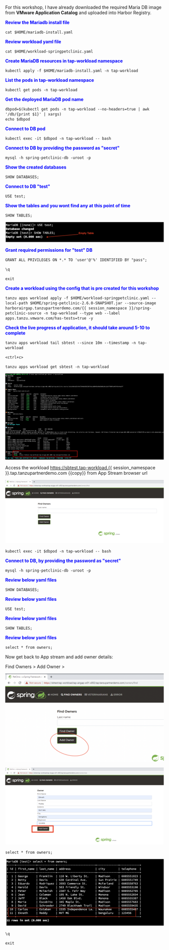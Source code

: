 
For this workshop, I have already downloaded the required Maria DB image from **VMware Application Catalog** and uploaded into Harbor Registry. 

<p style="color:blue"><strong> Review the Mariadb install file </strong></p>

```execute
cat $HOME/mariadb-install.yaml
```

<p style="color:blue"><strong> Review workload yaml file </strong></p>

```execute
cat $HOME/workload-springpetclinic.yaml
```

<p style="color:blue"><strong> Create MariaDB resources in tap-workload namespace </strong></p>

```execute
kubectl apply -f $HOME/mariadb-install.yaml -n tap-workload
```
<p style="color:blue"><strong> List the pods in tap-workload namespace </strong></p>

```execute
kubectl get pods -n tap-workload
```
<p style="color:blue"><strong> Get the deployed MariaDB pod name </strong></p>

```execute
dbpod=$(kubectl get pods -n tap-workload --no-headers=true | awk '/db/{print $1}' | xargs)
echo $dbpod
```

<p style="color:blue"><strong> Connect to DB pod </strong></p>

```execute
kubectl exec -it $dbpod -n tap-workload -- bash
```

<p style="color:blue"><strong> Connect to DB by providing the password as "secret" </strong></p>

```execute
mysql -h spring-petclinic-db -uroot -p
```

<p style="color:blue"><strong> Show the created databases </strong></p>

```execute
SHOW DATABASES;
```

<p style="color:blue"><strong> Connect to DB "test" </strong></p>

```execute
USE test;
```

<p style="color:blue"><strong> Show the tables and you wont find any at this point of time </strong></p>

```execute
SHOW TABLES;
```

![Local host](images/db-1.png)

<p style="color:blue"><strong> Grant required permissions for "test" DB </strong></p>

```execute
GRANT ALL PRIVILEGES ON *.* TO 'user'@'%' IDENTIFIED BY "pass";
```

```execute
\q
```

```execute
exit
```

<p style="color:blue"><strong> Create a workload using the config that is pre created for this workshop </strong></p>

```execute
tanzu apps workload apply -f $HOME/workload-springpetclinic.yaml --local-path $HOME/spring-petclinic-2.6.0-SNAPSHOT.jar --source-image harborairgap.tanzupartnerdemo.com/{{ session_namespace }}/spring-petclinic-source -n tap-workload --type web --label apps.tanzu.vmware.com/has-tests=true -y
```

<p style="color:blue"><strong> Check the live progress of application, it should take around 5-10 to complete </strong></p>

```execute
tanzu apps workload tail sbtest --since 10m --timestamp -n tap-workload
```

```execute
<ctrl+c>
```

```execute
tanzu apps workload get sbtest -n tap-workload
```

![Local host](images/sb-3.png)

Access the workload https://sbtest.tap-workload.{{ session_namespace }}.tap.tanzupartnerdemo.com {{copy}} from App Stream browser url

![Local host](images/sb-4.png)

```execute
kubectl exec -it $dbpod -n tap-workload -- bash
```

<p style="color:blue"><strong> Connect to DB, by providing the password as "secret" </strong></p>

```execute
mysql -h spring-petclinic-db -uroot -p
```
<p style="color:blue"><strong> Review below yaml files </strong></p>

```execute
SHOW DATABASES;
```

<p style="color:blue"><strong> Review below yaml files </strong></p>

```execute
USE test;
```

<p style="color:blue"><strong> Review below yaml files </strong></p>

```execute
SHOW TABLES;
```

<p style="color:blue"><strong> Review below yaml files </strong></p>

```execute
select * from owners;
```

Now get back to App stream and add owner details: 

Find Owners > Add Owner > 

![Local host](images/sb-5.png)


![Local host](images/sb-6.png)

```execute
select * from owners;
```

![Local host](images/sb-7.png)

```execute
\q
```

```execute
exit
```
